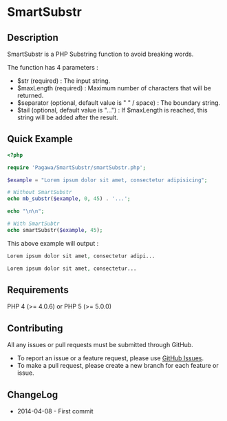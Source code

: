 SmartSubstr
===========


Description
---------

SmartSubstr is a PHP Substring function to avoid breaking words.

The function has 4 parameters :
* $str (required) : The input string.
* $maxLength (required) : Maximum number of characters that will be returned.
* $separator (optional, default value is " " / space) : The boundary string.
* $tail (optional, default value is "...") : If $maxLength is reached, this string will be added after the result.


Quick Example
---------

```php
<?php

require 'Pagawa/SmartSubstr/smartSubstr.php';

$example = "Lorem ipsum dolor sit amet, consectetur adipisicing";

# Without SmartSubstr
echo mb_substr($example, 0, 45) . '...';

echo "\n\n";

# With SmartSubtr
echo smartSubstr($example, 45);
```

This above example will output :

```php
Lorem ipsum dolor sit amet, consectetur adipi...

Lorem ipsum dolor sit amet, consectetur...
```


Requirements
---------

PHP 4 (>= 4.0.6) or PHP 5 (>= 5.0.0)


Contributing
---------

All any issues or pull requests must be submitted through GitHub.

* To report an issue or a feature request, please use [GitHub Issues](https://github.com/Pagawa/SmartSubstr/issues).
* To make a pull request, please create a new branch for each feature or issue.


ChangeLog
---------

* 2014-04-08 - First commit
